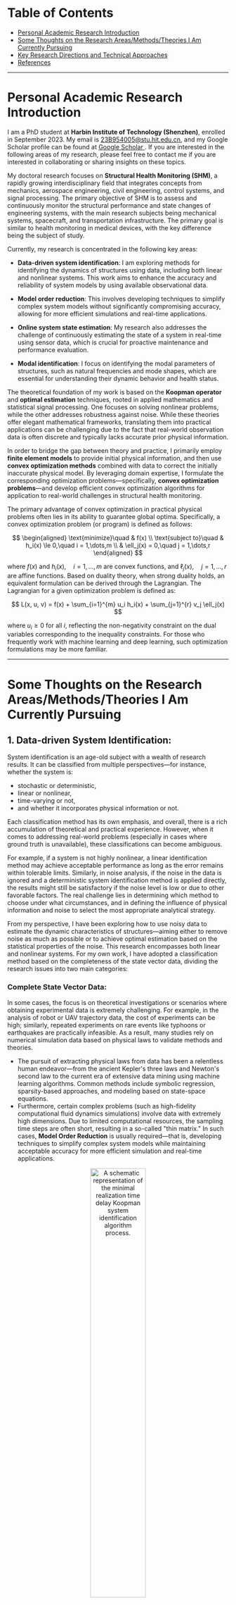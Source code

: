 # Table of Contents
* [Personal Academic Research Introduction](#personal-academic-research-introduction)
* [Some Thoughts on the Research Areas/Methods/Theories I Am Currently Pursuing](#some-thoughts-on-the-research-areasmethodstheories-i-am-currently-pursuing)
* [Key Research Directions and Technical Approaches](#key-research-directions-and-technical-approaches)
* [References](#References)

---

# Personal Academic Research Introduction

I am a PhD student at **Harbin Institute of Technology (Shenzhen)**, enrolled in September 2023. My email is 23B954005@stu.hit.edu.cn, and my Google Scholar profile can be found at [Google Scholar ](https://scholar.google.com.hk/citations?user=d9qEdQIAAAAJ&hl=zh-CN). If you are interested in the following areas of my research, please feel free to contact me if you are interested in collaborating or sharing insights on these topics.

My doctoral research focuses on **Structural Health Monitoring (SHM)**, a rapidly growing interdisciplinary field that integrates concepts from mechanics, aerospace engineering, civil engineering, control systems, and signal processing. The primary objective of SHM is to assess and continuously monitor the structural performance and state changes of engineering systems, with the main research subjects being mechanical systems, spacecraft, and transportation infrastructure. The primary goal is similar to health monitoring in medical devices, with the key difference being the subject of study.

Currently, my research is concentrated in the following key areas:

- **Data-driven system identification**: I am exploring methods for identifying the dynamics of structures using data, including both linear and nonlinear systems. This work aims to enhance the accuracy and reliability of system models by using available observational data.

- **Model order reduction**: This involves developing techniques to simplify complex system models without significantly compromising accuracy, allowing for more efficient simulations and real-time applications.

- **Online system state estimation**: My research also addresses the challenge of continuously estimating the state of a system in real-time using sensor data, which is crucial for proactive maintenance and performance evaluation.

- **Modal identification**: I focus on identifying the modal parameters of structures, such as natural frequencies and mode shapes, which are essential for understanding their dynamic behavior and health status.

The theoretical foundation of my work is based on the **Koopman operator** and **optimal estimation** techniques, rooted in applied mathematics and statistical signal processing. One focuses on solving nonlinear problems, while the other addresses robustness against noise. While these theories offer elegant mathematical frameworks, translating them into practical applications can be challenging due to the fact that real-world observation data is often discrete and typically lacks accurate prior physical information. 

In order to bridge the gap between theory and practice, I primarily employ **finite element models** to provide initial physical information, and then use **convex optimization methods** combined with data to correct the initially inaccurate physical model. By leveraging domain expertise, I formulate the corresponding optimization problems—specifically, **convex optimization problems**—and develop efficient convex optimization algorithms for application to real-world challenges in structural health monitoring.

The primary advantage of convex optimization in practical physical problems often lies in its ability to guarantee global optima. Specifically, a convex optimization problem (or program) is defined as follows:

$$
\begin{aligned}
\text{minimize}\quad & f(x) \\
\text{subject to}\quad & h_i(x) \le 0,\quad i = 1,\dots,m \\
& \ell_j(x) = 0,\quad j = 1,\dots,r
\end{aligned}
$$

where $f(x)$ and $h_i(x),\quad i=1,\dots,m$ are convex functions, and $\ell_j(x),\quad j=1,\dots,r$ are affine functions.
Based on duality theory, when strong duality holds, an equivalent formulation can be derived through the Lagrangian. The Lagrangian for a given optimization problem is defined as:

$$
L(x, u, v) = f(x) + \sum_{i=1}^{m} u_i  h_i(x) + \sum_{j=1}^{r} v_j  \ell_j(x)
$$

where $u_i \geq 0$ for all $i$, reflecting the non-negativity constraint on the dual variables corresponding to the inequality constraints. For those who frequently work with machine learning and deep learning, such optimization formulations may be more familiar.

---
# Some Thoughts on the Research Areas/Methods/Theories I Am Currently Pursuing

## 1. **Data-driven System Identification**:

System identification is an age-old subject with a wealth of research results. It can be classified from multiple perspectives—for instance, whether the system is:
- stochastic or deterministic,
- linear or nonlinear,
- time-varying or not,
- and whether it incorporates physical information or not.

Each classification method has its own emphasis, and overall, there is a rich accumulation of theoretical and practical experience. However, when it comes to addressing real-world problems (especially in cases where ground truth is unavailable), these classifications can become ambiguous.


For example, if a system is not highly nonlinear, a linear identification method may achieve acceptable performance as long as the error remains within tolerable limits. Similarly, in noise analysis, if the noise in the data is ignored and a deterministic system identification method is applied directly, the results might still be satisfactory if the noise level is low or due to other favorable factors. The real challenge lies in determining which method to choose under what circumstances, and in defining the influence of physical information and noise to select the most appropriate analytical strategy.  

From my perspective, I have been exploring how to use noisy data to estimate the dynamic characteristics of structures—aiming either to remove noise as much as possible or to achieve optimal estimation based on the statistical properties of the noise. This research encompasses both linear and nonlinear systems. For my own work, I have adopted a classification method based on the completeness of the state vector data, dividing the research issues into two main categories:

### **Complete State Vector Data**:  
  In some cases, the focus is on theoretical investigations or scenarios where obtaining experimental data is extremely challenging. For example, in the analysis of robot or UAV trajectory data, the cost of experiments can be high; similarly, repeated experiments on rare events like typhoons or earthquakes are practically infeasible. As a result, many studies rely on numerical simulation data based on physical laws to validate methods and theories.  
  - The pursuit of extracting physical laws from data has been a relentless human endeavor—from the ancient Kepler's three laws and Newton's second law to the current era of extensive data mining using machine learning algorithms. Common methods include symbolic regression, sparsity-based approaches, and modeling based on state-space equations.
  - Furthermore, certain complex problems (such as high-fidelity computational fluid dynamics simulations) involve data with extremely high dimensions. Due to limited computational resources, the sampling time steps are often short, resulting in a so-called "thin matrix." In such cases, **Model Order Reduction** is usually required—that is, developing techniques to simplify complex system models while maintaining acceptable accuracy for more efficient simulation and real-time applications.

<p align="center">
  <img src="data_driven_methods.png" alt="A schematic representation of the minimal realization time delay Koopman system identification algorithm process." width="50%" />
</p>


### **Sparse State Vector Data**:  
  For real-world physical systems, sensor placements are often limited and the cost of long-term maintenance is high, so only a subset of the system’s states can be sampled. Although the sampling interval may be very short, the total sampling duration can be very long, leading to a "fat matrix." Moreover, even when complete state vector data is available, researchers often prefer to work with only a portion of the data to improve computational efficiency or reduce storage costs, and then later use techniques such as compressed sensing to recover the complete dataset. This scenario overlaps with the issues encountered in **Model Order Reduction**.

  <p align="center">
  <img src="MRTK_algorithm.png" alt="A schematic representation of the minimal realization time delay Koopman system identification algorithm process." width="70%" />
</p>


For my research in structural health monitoring, complete monitoring data is usually unavailable, and we must rely on sparse measurement data to infer changes in the structure's state. This data sparsity poses a number of challenges and issues:
  - The primary challenge lies in accurately identifying the system's characteristics from sparse and potentially incomplete data. With a limited number of measurement points, the data may not fully reflect the overall state of the structure, potentially introducing latent variables (i.e., the full state vector). This makes it very difficult to directly infer the structural state characteristics from partial data. In such cases, it is necessary to design more efficient and robust algorithms that can fully exploit the physical information and statistical properties embedded in the limited data.
  - When the sampling data spans a very long time period, even though each time instance may have few measurements, the overall dataset can become extremely large, forming what is known as a "fat matrix." In such scenarios, in addition to addressing the issue of data sparsity, one must also contend with computational efficiency challenges arising from the large volume of data. In particular, to capture the dynamic changes of the system within each time segment, efficient online system identification is required, which demands real-time data processing.

  <p align="center">
  <img src="online_algorithm.png" alt="A schematic representation of the minimal realization time delay Koopman system identification algorithm process." width="70%" />
</p>

In summary, data-driven system identification—whether dealing with complete monitoring data or sparse sampling data—requires a combination of physical theory and statistical methods to design appropriate mathematical models, fully consider the impact of noise, and leverage modern optimization techniques and machine learning methods. My research is dedicated to tackling these fundamental scientific challenges, aiming to bridge the gap between theory and practice and to achieve more accurate and robust system identification results in real-world engineering applications.


## 2. **Optimal Estimation**

In practice, monitoring data is often contaminated by noise. To evaluate the statistical performance of estimators derived from such data, it is essential to model the noise. The estimation problem is mathematically formulated as determining parameters $\theta$ from a discrete dataset $\{x_0, x_1, \dots, x_N\}$, associated with a signal following a stochastic model $x \sim f(x, \theta)$

- **The Mathematical Estimation Problem** encompasses the challenge of inferring unknown parameters or system states from observational data.  
- **Digital computers** allow us to analyze sampled data, leading to the problem of estimating parameters from a discrete dataset.  
- **Parameter $\theta$** is deterministic in classical estimation and random in Bayesian estimation.

The aim is to find $\theta$ or construct an estimator $\hat{\theta}$ using the function $g$, expressed as:

$$
\hat{\theta} = g(x_0, x_1, \dots, x_N)
$$

Here, the function $g$ is designed to estimate the parameters $\theta$ from the data. Often, the main trick is finding the right mathematical formulation of your estimation problem:

- **Function**: $x \sim f(x, \theta)$ Identify the function that best represents the data or the system.

- **Metric**: $L(\theta, \hat{\theta})$ Choose a loss or cost function $L$ that quantifies the error or difference between the estimated parameters $\hat{\theta}$ and the true parameters $\theta$.

- **Constraints**: $R(\theta)$ Define any constraints $R$ that the parameters $\theta$ must satisfy. These could be physical constraints, regulatory requirements, or computational limitations.

Once the function, metric, and constraints are defined, the next step is to choose the best algorithms that exploit these definitions to solve the estimation problem effectively. 
Therefore, optimal estimation is a mathematical technique used to estimate the parameters, with the aim of achieving the most accurate estimation using available observation data, system models $f(x, \theta)$, metric $L(\theta, \hat{\theta})$, and constraints $R(\theta)$. 

The objective is to minimize the error quantified by the loss function, typically achieved through methods like least squares and Kalman filtering. Optimal estimation is widely used in dynamic systems for real-time state tracking and has broad applications in fields such as control systems, signal processing, and communications.
One commonly used loss function is the Mean Square Error (MSE), defined as:

$$
\text{MSE}_{\text{classical}}(\hat{\theta}) = E_x\Big[(\hat{\theta} - \theta)^2\Big] = \int (\hat{\theta} - \theta)^2  p(x)  dx,
$$

and

$$
\text{MSE}_{\text{Bayesian}}(\hat{\theta}) =  E\_{x,\theta}\Big[(\hat{\theta} - \theta)^2\Big]= \int (\hat{\theta} - \theta)^2 p(\theta,x)  d \theta dx
$$

The classical approach to MSE does not yield an optimal estimator since the true value of $\theta$ is unknown, making the calculation of the loss function impossible.
However, the Bayesian MSE provides a mechanism to obtain the optimal estimator through conditional expectation, taking into account prior knowledge and data.

$$
\hat{\theta} = E(\theta \mid x) = \int \theta \cdot p(\theta \mid x) \, d\theta.
$$

where

$$
p(\theta \mid x) = \frac{p(x \mid \theta) \, p(\theta)}{p(x)} = \frac{p(x \mid \theta) \, p(\theta)}{\int p(x \mid \theta) \, p(\theta) \, d\theta}.
$$

In recent years, however, this approach may have lost its prominence, largely due to the powerful nonlinear modeling capabilities of deep neural networks and the increasing computational support from companies like NVIDIA. Research focus has increasingly shifted toward deep learning. In such cases, analyzing the statistical performance of estimators becomes challenging. Nevertheless, I continue to analyze it through optimal estimation theory because, for certain applications, the well-established mathematical foundation of optimal estimation provides a robust framework for understanding and enhancing estimation accuracy.




---

# Key Research Directions and Technical Approaches

## 1. **System Identification Based on Stochastic Subspace Methods**
This approach originally stems from control theory, primarily relying on the orthogonality between the signal subspace and the noise subspace to eliminate noise and achieve high-precision system identification. By assuming the noise is white noise and that the system state vector and noise exhibit ergodic properties, this method guarantees convergence to the state-space equation estimate with completely removed noise when the monitoring data is infinite.

I apply this method to data-driven modeling of monitored structures, and it can also have broad applications in high-precision system modeling and signal processing. This approach enables the extraction of true system dynamics from noisy data, providing an effective solution for engineering problems that require precise identification and control.

## 2. **Nonlinear System Identification Based on Koopman Operator Theory**
This method relies on the Koopman operator theory, where the state vector of a dynamic system is mapped into a high-dimensional (and potentially infinite-dimensional) space, seeking a linear representation within that space. This approach is similar to Kernel methods, and I consider it an extension of classical linear state-space models. Since state-space equations can also be viewed as a method of mapping monitoring data into high-dimensional space, the entire process is linear, but the observation function of the Koopman operator can be arbitrary. Given its strong mathematical foundation, this method provides new ways to interpret the dynamic characteristics of systems and is well-suited for integration with control methods like Model Predictive Control (MPC).

I use it to solve some very complex system identification problems with highly nonlinear characteristics. It is highly effective in nonlinear system identification and is currently emerging as a popular and modern research topic. This method has proven highly effective for solving complex nonlinear systems that are difficult to address with traditional approaches. It provides a powerful tool for analyzing and controlling dynamic systems, with vast potential for real-world applications. Particularly in fields such as aerospace, robotics, and intelligent transportation, it holds great promise for advancing system identification and control strategies.


## 3. **Data-driven Model Order Reduction**  
Model order reduction is a popular research direction in fields such as computational fluid dynamics, especially in the context of high-dimensional fluid data generated from simulations. This technique effectively reduces computational load. However, for real-world sensor sampling systems, the ability to obtain high-dimensional data remains uncertain. Additionally, ensuring the generalization ability of data-driven reduction methods is still a major challenge, particularly under different boundary conditions and initial conditions.

In my research, I am focused on addressing how to apply data-driven reduction techniques in different physical environments and complex real-world conditions. This requires maintaining accuracy while adapting to various system settings. Therefore, a core issue in my research is developing effective data processing methods to reduce model complexity while ensuring the applicability and stability of the model.



## 4. **Online System State Tracking (Digital Twin Model)**  
Digital twin technology is one of the directions in my research that is closest to practical engineering applications. Structural health monitoring systems typically accumulate vast amounts of data, which contain important information about structural performance changes. Therefore, effectively extracting this potential structural performance information from the data is a key issue in my research. To achieve this, I primarily adopt **time-varying stochastic state-space models** rather than relying solely on deep learning. This approach helps better interpret the physical mechanisms behind the data, thereby improving the accuracy and reliability of the monitoring system. The completed work so far can be found here:

Structures are continuously subjected to the combined effects of external environments and loads over time, which inevitably leads to a gradual decline in their performance. The advantage of digital twin technology lies in its ability to integrate **time-varying stochastic state-space models** with real-time data, updating the structural state in real-time through simulation and feedback from the data, while predicting the future behavior of the structure. This method can effectively support decision-making in structural health monitoring, ensuring the safety and reliability of structures in complex environments.

<p align="center">
  <img src="system_modeling.png" alt="A schematic representation of the minimal realization time delay Koopman system identification algorithm process." width="60%" />
</p>

It is important to note that, under these specific conditions, we may not necessarily aim to obtain a nonlinear model, such as the Koopman operator model, which perfectly fits the data features, even though it provides some level of interpretability, let alone neural networks. The key challenge in this problem is tracking the changes in the system's state, so we need a time-varying model that can continuously express the underlying patterns of the current data. This allows researchers to infer whether the structure has changed compared to previous states and estimate the magnitude of those changes by observing model parameter variations. 

Another advantage of using time-varying linear models is that even if we can achieve a perfect linear expression with the Koopman operator, it might be very high-dimensional, leading to low computational efficiency and making it difficult to meet real-time requirements. However, if we adopt time-varying linear models in combination with adaptive updating algorithms, we might be able to deploy the system locally and achieve edge computing capabilities.

<p align="center">
  <img src="regression_models.png" alt="A schematic representation of the minimal realization time delay Koopman system identification algorithm process." width="60%" />
</p>





## 5. **Modal Identification (Koopman Modal Decomposition)**

Modal identification is an age-old topic; scholars have long studied how to perform modal analysis on linear structural dynamic systems to extract key information such as natural frequencies, mode shapes, and damping characteristics. This method is a core component of modern structural health monitoring, used to analyze and identify the dynamic behavior of structures under various loading conditions, thereby enabling a more accurate assessment of structural health. From a more modern and general perspective, this form of modal analysis in structural dynamics can be viewed as a special case of Koopman modal decomposition.

The Koopman modal decomposition method primarily targets the modal identification of nonlinear systems, making it applicable to a broader range of nonlinear dynamic systems, rather than being limited to linear structural dynamics. The most attractive aspect of the Koopman operator is its ability to map nonlinear systems into a high-dimensional space, where linear behavior is sought, allowing us to leverage the well-established theories of linear modal analysis.

Assuming we have obtained the Koopman operator of a dynamic system, all that is needed is to perform an eigendecomposition on this linear operator to extract the Koopman modal parameters. Although there are also some methods specifically designed for modal analysis—such as using sparsity to select dominant modes—I believe the primary challenge in modal analysis lies in constructing an accurate Koopman linear operator from data that may contain noise. Without a sufficiently accurate Koopman operator, it is hard to trust that algorithms applied to its eigendecomposition can yield precise Koopman frequencies and modes. Thus, this challenge overlaps with the difficulties encountered in system identification research.

Given these challenges, and considering its broad application prospects, elegant theoretical framework, and strong adaptability, the Koopman modal decomposition method is now a very promising research direction. Many outstanding researchers are actively working in this area. In the field of structural health monitoring, it can offer valuable insights, particularly in complex and dynamically changing loading environments, effectively aiding in the identification of structural changes and damage, and thereby providing reliable data for structural safety assessments.

---

# References

- **Online Physics-Informed Dynamic Mode Decomposition: Theory and Applications**  
  The code and other related information are available at the [paper](https://arxiv.org/abs/2412.03609) and [GitHub Link](https://github.com/Chen861368/Online-Physics-Informed-Dynamic-Mode-Decomposition/tree/Here%E2%80%99s-the-code-modified-according-to-the-reviewer%E2%80%99s-comments).

- **Adaptive Physics-Informed System Modeling for Online Structural Dynamic Simulation**  
  The code and other related information are available at the [paper](https://papers.ssrn.com/sol3/papers.cfm?abstract_id=5097818) and [GitHub Link](https://github.com/Chen861368/Adaptive-Physics-Informed-System-Modeling).

- **Minimal Realization Time-Delay Koopman Analysis for Nonlinear System Identification**  
  The code and other related information are available at the [paper](https://www.researchsquare.com/article/rs-6029043/v1) and [GitHub Link](https://github.com/Chen861368/Minimal-Realization-Time-Delay-Koopman-Analysis-for-Nonlinear-System-Identification).



